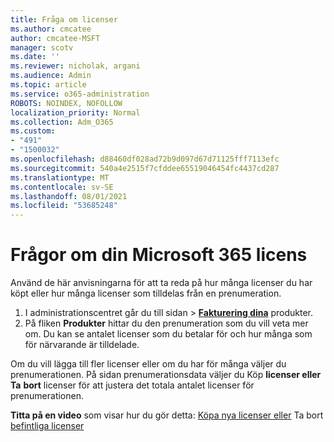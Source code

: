 ```yaml
---
title: Fråga om licenser
ms.author: cmcatee
author: cmcatee-MSFT
manager: scotv
ms.date: ''
ms.reviewer: nicholak, argani
ms.audience: Admin
ms.topic: article
ms.service: o365-administration
ROBOTS: NOINDEX, NOFOLLOW
localization_priority: Normal
ms.collection: Adm_O365
ms.custom:
- "491"
- "1500032"
ms.openlocfilehash: d88460df028ad72b9d097d67d71125fff7113efc
ms.sourcegitcommit: 540a4e2515f7cfddee65519046454fc4437cd287
ms.translationtype: MT
ms.contentlocale: sv-SE
ms.lasthandoff: 08/01/2021
ms.locfileid: "53685248"
---
```

# <a name="questions-about-your-microsoft-365-license"></a>Frågor om din Microsoft 365 licens

Använd de här anvisningarna för att ta reda på hur många licenser du har köpt eller hur många licenser som tilldelas från en prenumeration.
  
1. I administrationscentret går du  till sidan \> **[Fakturering dina](https://go.microsoft.com/fwlink/p/?linkid=842054)** produkter.
2. På fliken **Produkter** hittar du den prenumeration som du vill veta mer om. Du kan se antalet licenser som du betalar för och hur många som för närvarande är tilldelade.

Om du vill lägga till fler licenser eller om du har för många väljer du prenumerationen. På sidan prenumerationsdata väljer du Köp **licenser eller Ta** **bort** licenser för att justera det totala antalet licenser för prenumerationen.

**Titta på en video** som visar hur du gör detta: [Köpa nya licenser eller](https://go.microsoft.com/fwlink/p/?linkid=2154857) Ta bort [befintliga licenser](https://go.microsoft.com/fwlink/p/?linkid=2154938)